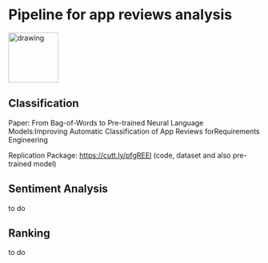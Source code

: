 # Pipeline for app reviews analysis
<img src="https://raw.githubusercontent.com/adailtonaraujo/RE-BERT/main/pipeline.png" alt="drawing" width="100"/>

## Classification

Paper: From Bag-of-Words to Pre-trained Neural Language Models:Improving Automatic Classification of App Reviews forRequirements Engineering

Replication Package: https://cutt.ly/pfgREEI (code, dataset and also pre-trained model)

## Sentiment Analysis
to do

## Ranking
to do
